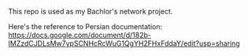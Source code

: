 This repo is used as my Bachlor's network project.

Here's the reference to Persian documentation:
https://docs.google.com/document/d/182b-IMZzdCJDLsMw7ypSCNHcRcWuG1QgYH2FHxFddaY/edit?usp=sharing
